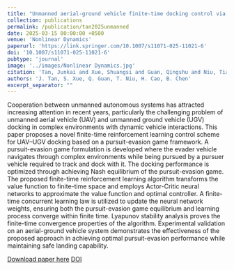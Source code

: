 ```yaml
---
title: "Unmanned aerial-ground vehicle finite-time docking control via pursuit-evasion games"
collection: publications
permalink: /publication/tan2025unmanned
date: 2025-03-15 00:00:00 +0500
venue: 'Nonlinear Dynamics'
paperurl: 'https://link.springer.com/10.1007/s11071-025-11021-6'
doi: '10.1007/s11071-025-11021-6'
pubtype: 'journal'
image: '../images/Nonlinear Dynamics.jpg'
citation: 'Tan, Junkai and Xue, Shuangsi and Guan, Qingshu and Niu, Tiansen and Cao, Hui and Chen, Badong (2025). Unmanned aerial-ground vehicle finite-time docking control via pursuit-evasion games. Nonlinear Dynamics.'
authors: 'J. Tan, S. Xue, Q. Guan, T. Niu, H. Cao, B. Chen'
excerpt_separator: ""
---
```

Cooperation between unmanned autonomous systems has attracted increasing attention in recent years, particularly the challenging problem of unmanned aerial vehicle (UAV) and unmanned ground vehicle (UGV) docking in complex environments with dynamic vehicle interactions. This paper proposes a novel finite-time reinforcement learning control scheme for UAV–UGV docking based on a pursuit-evasion game framework. A pursuit-evasion game formulation is developed where the evader vehicle navigates through complex environments while being pursued by a pursuer vehicle required to track and dock with it. The docking performance is optimized through achieving Nash equilibrium of the pursuit-evasion game. The proposed finite-time reinforcement learning algorithm transforms the value function to finite-time space and employs Actor-Critic neural networks to approximate the value function and optimal controller. A finite-time concurrent learning law is utilized to update the neural network weights, ensuring both the pursuit-evasion game equilibrium and learning process converge within finite time. Lyapunov stability analysis proves the finite-time convergence properties of the algorithm. Experimental validation on an aerial-ground vehicle system demonstrates the effectiveness of the proposed approach in achieving optimal pursuit-evasion performance while maintaining safe landing capability.

[Download paper here](https://link.springer.com/10.1007/s11071-025-11021-6)
[DOI](10.1007/s11071-025-11021-6)